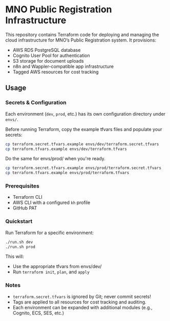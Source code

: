 # MNO Public Registration Infrastructure

This repository contains Terraform code for deploying and managing the cloud infrastructure for MNO’s Public Registration system. It provisions:

- AWS RDS PostgreSQL database
- Cognito User Pool for authentication
- S3 storage for document uploads
- n8n and Wappler-compatible app infrastructure
- Tagged AWS resources for cost tracking

## Usage

### Secrets & Configuration

Each environment (`dev`, `prod`, etc.) has its own configuration directory under `envs/`.

Before running Terraform, copy the example tfvars files and populate your secrets:

```bash
cp terraform.secret.tfvars.example envs/dev/terraform.secret.tfvars
cp terraform.tfvars.example envs/dev/terraform.tfvars
```

Do the same for envs/prod/ when you're ready.

```bash
cp terraform.secret.tfvars.example envs/prod/terraform.secret.tfvars
cp terraform.tfvars.example envs/prod/terraform.tfvars
```

### Prerequisites
- Terraform CLI
- AWS CLI with a configured `kh` profile
- GitHub PAT 

### Quickstart

Run Terraform for a specific environment:

```bash
./run.sh dev
./run.sh prod
```

This will:
- Use the appropriate tfvars from envs/dev/
- Run `terraform init`, `plan`, and `apply`

### Notes
- `terraform.secret.tfvars` is ignored by Git; never commit secrets!
- Tags are applied to all resources for cost tracking and auditing.
- Each environment can be expanded with additional modules (e.g., Cognito, ECS, SES, etc.)
